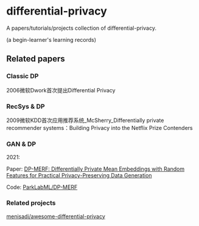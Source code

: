 # differential-privacy
A papers/tutorials/projects collection of differential-privacy.

(a begin-learner's learning records)

## Related papers

### Classic DP

2006微软Dwork首次提出Differential Privacy

### RecSys & DP

2009微软KDD首次应用推荐系统_McSherry_Differentially private recommender systems：Building Privacy into the Netflix Prize Contenders

###  GAN & DP

2021:

Paper: [DP-MERF: Differentially Private Mean Embeddings with Random Features for Practical Privacy-Preserving Data Generation](https://export.arxiv.org/pdf/2002.11603) 

Code: [ParkLabML/DP-MERF](https://github.com/ParkLabML/DP-MERF)



### Related projects

[menisadi/awesome-differential-privacy](https://github.com/menisadi/awesome-differential-privacy)

